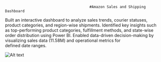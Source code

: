                                            #Amazon Sales and Shipping Dashboard

Built an interactive dashboard to analyze sales trends, courier statuses, product categories, and region-wise shipments.
Identified key insights such as top-performing product categories, fulfillment methods, and state-wise order distribution using Power BI.
Enabled data-driven decision-making by visualizing sales data (11.58M) and operational metrics for defined date ranges.

![Alt text]("Amazon_Sales.jpg")
